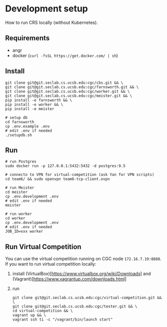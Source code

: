 # Development setup

How to run CRS locally (without Kubernetes).

## Requirements

* angr
* docker (`curl -fsSL https://get.docker.com/ | sh`)


## Install

```
git clone git@git.seclab.cs.ucsb.edu:cgc/cbs.git && \
git clone git@git.seclab.cs.ucsb.edu:cgc/farnsworth.git && \
git clone git@git.seclab.cs.ucsb.edu:cgc/worker.git && \
git clone git@git.seclab.cs.ucsb.edu:cgc/meister.git && \
pip install -e farnsworth && \
pip install -e worker && \
pip install -e meister

# setup db
cd farnsworth
cp .env.example .env
# edit .env if needed
./setupdb.sh
```


## Run

```
# run Postgres
sudo docker run -p 127.0.0.1:5432:5432 -d postgres:9.5

# connecto to VPN for virtual-competition (ask Yan for VPN scripts)
cd team6/ && sudo openvpn team6-tcp-client.ovpn

# run Meister
cd meister
cp .env.development .env
# edit .env if needed
meister

# run worker
cd worker
cp .env.development .env
# edit .env if needed
JOB_ID=xxx worker
```


## Run Virtual Competition

You can use the virtual competition running on CGC node `172.16.7.19:8888`.
If you want to run virtual competition locally:

1. install (VirtualBox)[https://www.virtualbox.org/wiki/Downloads] and (Vagrant)[https://www.vagrantup.com/downloads.html]
2. run

   ```
   git clone git@git.seclab.cs.ucsb.edu:cgc/virtual-competition.git && \
   git clone git@git.seclab.cs.ucsb.edu:cgc/tester.git && \
   cd virtual-competition && \
   vagrant up && \
   vagrant ssh ti -c "/vagrant/bin/launch start"
   ```
